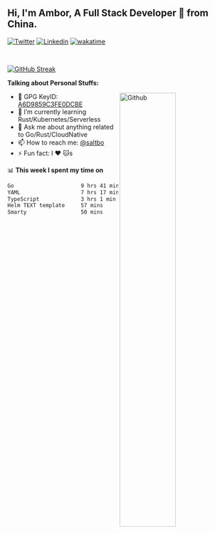 ## Hi, I'm Ambor, A Full Stack Developer 🚀 from China.

[![Twitter](https://img.shields.io/badge/-saltbo-1ca0f1?style=flat&logo=twitter&logoColor=white)](https://twitter.com/rdsaltbo)
[![Linkedin](https://img.shields.io/badge/-saltbo-blue?style=flat&logo=Linkedin&logoColor=white)](https://www.linkedin.com/in/saltbo/)
[![wakatime](https://wakatime.com/badge/user/f82b1c77-faab-48cd-aef5-a12c0aff104b.svg)](https://wakatime.com/@f82b1c77-faab-48cd-aef5-a12c0aff104b)

&nbsp;  

[![GitHub Streak](http://github-readme-streak-stats.herokuapp.com?user=saltbo&hide_border=true&date_format=M%20j%5B%2C%20Y%5D)](https://git.io/streak-stats)

**Talking about Personal Stuffs:**
<!-- Any image aligned to the right. Beware the width  -->
<img width="50%" align="right" alt="Github" src="https://raw.githubusercontent.com/saltbo/saltbo/master/images/git-header.svg" />

- 🤘 GPG KeyID: [A6D9859C3FE0DCBE](https://saltbo.cn/pgp_keys.asc)
- 🌱 I’m currently learning Rust/Kubernetes/Serverless
- 💬 Ask me about anything related to Go/Rust/CloudNative
- 📫 How to reach me: [@saltbo](https://t.me/saltbo)
- ⚡ Fun fact: I :heart: :cat:s


📊 **This week I spent my time on**
<!--START_SECTION:waka-->

```txt
Go                     9 hrs 41 mins   ██████████▓░░░░░░░░░░░░░░   42.28 %
YAML                   7 hrs 17 mins   ████████░░░░░░░░░░░░░░░░░   31.83 %
TypeScript             3 hrs 1 min     ███▒░░░░░░░░░░░░░░░░░░░░░   13.21 %
Helm TEXT template     57 mins         █░░░░░░░░░░░░░░░░░░░░░░░░   04.15 %
Smarty                 50 mins         █░░░░░░░░░░░░░░░░░░░░░░░░   03.65 %
```

<!--END_SECTION:waka-->
